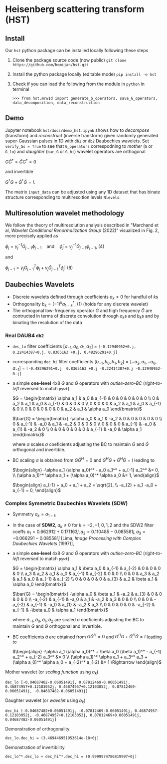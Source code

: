 # Heisenberg scattering transform (HST)

## Install

Our `hst` python package can be installed locally following these steps

1. Clone the package source code (now public) `git clone https://github.com/homijan/hst.git`

2. Install the python package locally (editable mode) `pip install -e hst`

3. Check if you can load the following from the module in `python` in terminal

   `>>> from hst.mrw1d import generate_G_operators, save_G_operators, data_decomposition, data_reconstruction`

## Demo

Jupyter notebook `hst/docs/demo_hst.ipynb` shows how to *decompose* (transform) and *reconstruct* (inverse transform) given randomly generated super-Gaussian pulses in 1D with `db1` or `db2` Daubechies wavelets. Set `verify_Gs = True` to see that `G_operators` correspodning to *mother* (`G` or `G_lo`) and *daughter* (`bar_G` or `G_hi`) wavelet operators are orthogonal

$`G \bar{G}^{\dagger} = \bar{G} G^{\dagger} = 0`$

and invertible

$`G^{\dagger}G + \bar{G}^{\dagger}\bar{G} = I.`$

The matrix `input_data` can be adjusted using any 1D dataset that has binate structure corresponding to multiresoltion levels `Nlevels`. 

## Multiresolution wavelet methodology

We follow the theory of multiresolution analysis described in "Marchand et al, *Wavelet Conditional Renormalization Group* (2022)"
visualized in Fig. 2, more precisely applied as

$`\phi_j = \gamma_j^{-1} G_{j-1} \phi_{j-1} \quad\text{and}\quad \bar{\phi}_j = \gamma_j^{-1} \bar{G}_{j-1} \phi_{j-1},~(4)`$

and

$`\phi_{j-1} = \gamma_j G_{j-1}^T \phi_j + \gamma_j \bar{G}_{j-1}^T \bar{\phi}_j.~(8)`$
## Daubechies Wavelets
- Discrete wavelets defined through coefficients $`a_k \neq 0`$ for handful of $k$s
- Orthogonality $`b_k = (-1)^k a^*_{1-k},~(1)`$ (holds for any discrete wavelet)
- The orthogonal low-frequency operator $G$ and high frequency $\bar{G}$ are contructed in terms of discrete convolution through $`a_k`$s and $`b_k`$s and by binating the resolution of the data  

### Real DAUB4 `db2`
- `dec_lo` filter coefficients $`[a_{-1}, a_0, a_1, a_2]`$ = `[-0.12940952+0.j, 0.22414387+0.j, 0.8365163 +0.j, 0.48296291+0.j]`
- corresponding `dec_hi` filter coefficients $`[b_{-1}, b_0, b_1, b_2] = [-a_{2}, a_1, -a_0, a_{-1}]`$ = `[-0.48296291+0.j  0.8365163 +0.j -0.22414387+0.j -0.12940952-0.j]`
- a simple **one-level** 4x8 $G$ and $\bar{G}$ operators with *outise-zero-BC* (*right-to-left* reversed to match `pywt`)

  $`G = \begin{bmatrix}
  \alpha a_1 & a_0 & a_{-1} & 0 & 0 & 0 & 0 & 0
  \\
  0 & a_2 & a_1 & a_0 & a_{-1} & 0 & 0 & 0
  \\
  0 & 0 & 0 & a_2 & a_1 & a_0 & a_{-1} & 0
  \\
  0 & 0 & 0 & 0 & 0 & a_2 & a_1 & \alpha a_0
  \end{bmatrix}`$

  $`\bar{G} = \begin{bmatrix}
  -\alpha a_0 & a_1 & -a_2 & 0 & 0 & 0 & 0 & 0
  \\
  0 & a_{-1} & -a_0 & a_1 & -a_2 & 0 & 0 & 0
  \\
  0 & 0 & 0 & a_{-1} & -a_0 & a_{1} & -a_2 & 0
  \\
  0 & 0 & 0 & 0 & 0 & a_{-1} & -a_0 & \alpha a_1
  \end{bmatrix}`$

  where $`\alpha`$ scales $a$ coeficients adjusting the BC to maintain $G$ and $\bar{G}$ orthogonal and invertible. 

- BC scaling $\alpha$ is obtained from $`G\bar{G}^H = 0`$ and $`G^{H}G + \bar{G}^{H} \bar{G} = I`$ leading to

  $`\begin{align}
  -\alpha a_1 (\alpha a_0)^* - a_0 a_1^* + a_{-1} a_2^* &= 0,
  \\
  (\alpha a_1)^* \alpha a_1 + (\alpha a_0)^* \alpha a_0 &= 1,
  \end{align}`$
  
  $`\begin{align}
  a_{-1} + a_0 + a_1 + a_2 = \sqrt{2},
  \\
  -a_{2} + a_1 -a_0 + a_{-1} = 0,
  \end{align}`$
  
### Complex Symmetric Daubechies Wavelets (SDW)

- Symmetry $`a_k = a_{1-k}`$
- In the case of **SDW2**, $`a_k \neq 0`$ for $`k = -2, -1, 0, 1, 2`$ and the SDW2 filter coeffs $`a_1 = 0.662912+0.171163j, a_2 = 0.110485-0.085581j, a_3 = -0.066291-0.085581j`$ [Lima, *Image Processing with Complex Daubechies Wavelets* (1997)],
- a simple **one-level** 4x8 $G$ and $\bar{G}$ operators with *outise-zero-BC* (*right-to-left* reversed to match `pywt`)

  $`G = \begin{bmatrix}
  \alpha a_1 & \beta a_0 & a_{-1} & a_{-2} & 0 & 0 & 0 & 0
  \\
  a_3 & a_2 & a_1 & a_0 & a_{-1} & a_{-2} & 0 & 0
  \\
  0 & 0 & a_3 & a_2 & a_1 & a_0 & a_{-1} & a_{-2}
  \\
  0 & 0 & 0 & 0 & a_{3} & a_2 & \beta a_1 & \alpha a_0
  \end{bmatrix}`$

  $`\bar{G} = \begin{bmatrix}
  -\alpha a_0 & \beta a_1 & -a_2 & a_{3} & 0 & 0 & 0 & 0
  \\
  -a_{-2} & a_{-1} & -a_0 & a_1 & -a_2 & a_3 & 0 & 0
  \\
  0 & 0 & -a_{-2} & a_{-1} & -a_0 & a_{1} & -a_2 & a_3
  \\
  0 & 0 & 0 & 0 & -a_{-2} & a_{-1} & -\beta a_0 & \alpha a_1
  \end{bmatrix}`$

  where $`\tilde{a}_{-1}, \tilde{a}_0, \tilde{a}_1, \tilde{a}_2`$ are scaled $a$ coeficients adjusting the BC to maintain $G$ and $\bar{G}$ orthogonal and invertible. 

- BC coefficients $\tilde{a}$ are obtained from $`G\bar{G}^H = 0`$ and $`G^{H}G + \bar{G}^{H} \bar{G} = I`$ leading to

  $`\begin{align}
  -\alpha a_1 (\alpha a_0)^* + \beta a_0 (\beta a_1)^* - a_{-1} a_2^* + a_{-2} a_3^* &= 0
  \\
  (\alpha a_1)^* \alpha a_1 + a_3^* a_3 + (\alpha a_0)^* \alpha a_0 + a_{-2}^* a_{-2} &= 1 \Rightarrow 
  \end{align}`$

Mother wavelet (or *scaling function* using $`a_k`$)

`dec_lo [-0.04687482-0.06051491j, 0.07812469-0.06051491j, 0.46874957+0.12103052j, 0.46874957+0.12103052j, 0.07812469-0.06051491j, -0.04687482-0.06051491j]`

Daughter wavelet (or *wavelet* using $`b_k`$)

`dec_hi [-0.04687482+0.06051491j, -0.07812469-0.06051491j, 0.46874957-0.12103052j, -0.46874957+0.12103052j, 0.07812469+0.06051491j, 0.04687482-0.06051491j]`

Demonstration of orthogonality 

`dec_lo.dec_hi = (3.469446951953614e-18+0j)`

Demonstration of invertibility

`dec_lo^*.dec_lo + dec_hi^*.dec_hi = (0.9999974786819997+0j)`

